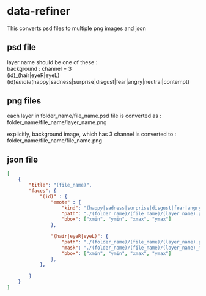 # data-refiner
This converts psd files to multiple png images and json  


## psd file
layer name should be one of these :  
    background : channel = 3  
    (id)_(hair|eyeR|eyeL)  
    (id)_emote_(happy|sadness|surprise|disgust|fear|angry|neutral|contempt)  


## png files
each layer in folder_name/file_name.psd file is converted as :  
    folder_name/file_name/layer_name.png  

explicitly, background image, which has 3 channel is converted to :  
    folder_name/file_name/file_name.png  


## json file

```json
[
    {
        "title": "(file_name)",
        "faces": {
            "(id)" : {
                "emote" : {
                    "kind": "(happy|sadness|surprise|disgust|fear|angry|neutral|contempt)",
                    "path": "./(folder_name)/(file_name)/(layer_name).png",
                    "bbox": ["xmin", "ymin", "xmax", "ymax"]
                },
                
                "(hair|eyeR|eyeL)": {
                    "path": "./(folder_name)/(file_name)/(layer_name).png",
                    "mask": "./(folder_name)/(file_name)/(layer_name)_mask.png",
                    "bbox": ["xmin", "ymin", "xmax", "ymax"]
                },
            },
            
        }
    }
]
```










